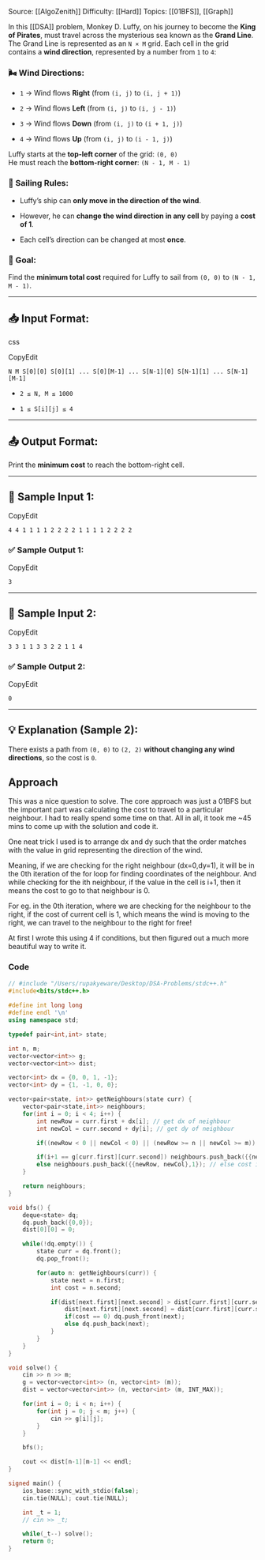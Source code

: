 Source: [[AlgoZenith]]
Difficulty: [[Hard]]
Topics: [[01BFS]], [[Graph]]

In this [[DSA]] problem, Monkey D. Luffy, on his journey to become the **King of Pirates**, must travel across the mysterious sea known as the **Grand Line**. The Grand Line is represented as an `N × M` grid. Each cell in the grid contains a **wind direction**, represented by a number from `1` to `4`:

### 🌬 Wind Directions:

- `1` → Wind flows **Right** (from `(i, j)` to `(i, j + 1)`)
    
- `2` → Wind flows **Left** (from `(i, j)` to `(i, j - 1)`)
    
- `3` → Wind flows **Down** (from `(i, j)` to `(i + 1, j)`)
    
- `4` → Wind flows **Up** (from `(i, j)` to `(i - 1, j)`)
    

Luffy starts at the **top-left corner** of the grid: `(0, 0)`  
He must reach the **bottom-right corner**: `(N - 1, M - 1)`

### 🚢 Sailing Rules:

- Luffy’s ship can **only move in the direction of the wind**.
    
- However, he can **change the wind direction in any cell** by paying a **cost of 1**.
    
- Each cell’s direction can be changed at most **once**.
    

### 🧠 Goal:

Find the **minimum total cost** required for Luffy to sail from `(0, 0)` to `(N - 1, M - 1)`.

---

## 📥 Input Format:

css

CopyEdit

`N M S[0][0] S[0][1] ... S[0][M-1] ... S[N-1][0] S[N-1][1] ... S[N-1][M-1]`

- `2 ≤ N, M ≤ 1000`
    
- `1 ≤ S[i][j] ≤ 4`
    

---

## 📤 Output Format:

Print the **minimum cost** to reach the bottom-right cell.

---

## 🧪 Sample Input 1:

CopyEdit

`4 4 1 1 1 1 2 2 2 2 1 1 1 1 2 2 2 2`

### ✅ Sample Output 1:

CopyEdit

`3`

---

## 🧪 Sample Input 2:

CopyEdit

`3 3 1 1 3 3 2 2 1 1 4`

### ✅ Sample Output 2:

CopyEdit

`0`

---

## 💡 Explanation (Sample 2):

There exists a path from `(0, 0)` to `(2, 2)` **without changing any wind directions**, so the cost is `0`.

## Approach 
This was a nice question to solve. The core approach was just a 01BFS but the important part was calculating the cost to travel to a particular neighbour. I had to really spend some time on that. All in all, it took me ~45 mins to come up with the solution and code it.

One neat trick I used is to arrange dx and dy such that the order matches with the value in grid representing the direction of the wind.

Meaning, if we are checking for the right neighbour (dx=0,dy=1), it will be in the 0th iteration of the for loop for finding coordinates of the neighbour. And while checking for the ith neighbour, if the value in the cell is i+1, then it means the cost to go to that neighbour is 0.

For eg. in the 0th iteration, where we are checking for the neighbour to the right, if the cost of current cell is 1, which means the wind is moving to the right, we can travel to the neighbour to the right for free! 

At first I wrote this using 4 if conditions, but then figured out a much more beautiful way to write it.

### Code 
``` cpp
// #include "/Users/rupakyeware/Desktop/DSA-Problems/stdc++.h"
#include<bits/stdc++.h>
 
#define int long long
#define endl '\n'
using namespace std;

typedef pair<int,int> state;

int n, m;
vector<vector<int>> g;
vector<vector<int>> dist;

vector<int> dx = {0, 0, 1, -1};
vector<int> dy = {1, -1, 0, 0};

vector<pair<state, int>> getNeighbours(state curr) {
    vector<pair<state,int>> neighbours;
    for(int i = 0; i < 4; i++) {
        int newRow = curr.first + dx[i]; // get dx of neighbour
        int newCol = curr.second + dy[i]; // get dy of neighbour

        if((newRow < 0 || newCol < 0) || (newRow >= n || newCol >= m)) continue; // if not valid neighbour

        if(i+1 == g[curr.first][curr.second]) neighbours.push_back({{newRow, newCol},0}); // if wind of current cell is going to neighbour, cost is 0
        else neighbours.push_back({{newRow, newCol},1}); // else cost is 1
    }

    return neighbours;
}

void bfs() {
    deque<state> dq;
    dq.push_back({0,0});
    dist[0][0] = 0;

    while(!dq.empty()) {
        state curr = dq.front();
        dq.pop_front();

        for(auto n: getNeighbours(curr)) {
            state next = n.first;
            int cost = n.second;

            if(dist[next.first][next.second] > dist[curr.first][curr.second] + cost) {
                dist[next.first][next.second] = dist[curr.first][curr.second] + cost;
                if(cost == 0) dq.push_front(next);
                else dq.push_back(next);
            }
        }
    }
}

void solve() {
    cin >> n >> m;
    g = vector<vector<int>> (n, vector<int> (m));
    dist = vector<vector<int>> (n, vector<int> (m, INT_MAX));

    for(int i = 0; i < n; i++) {
        for(int j = 0; j < m; j++) {
            cin >> g[i][j];
        }
    }

    bfs();

    cout << dist[n-1][m-1] << endl;
}

signed main() {
    ios_base::sync_with_stdio(false);
    cin.tie(NULL); cout.tie(NULL);

    int _t = 1;
    // cin >> _t;

    while(_t--) solve();
    return 0;
}

```